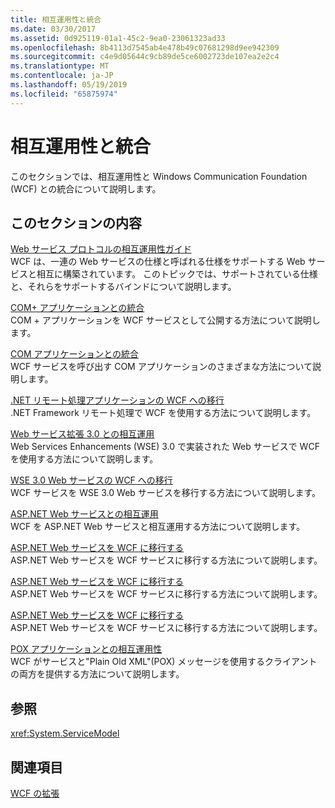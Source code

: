 ```yaml
---
title: 相互運用性と統合
ms.date: 03/30/2017
ms.assetid: 0d925119-01a1-45c2-9ea0-23061323ad33
ms.openlocfilehash: 8b4113d7545ab4e478b49c07681298d9ee942309
ms.sourcegitcommit: c4e9d05644c9cb89de5ce6002723de107ea2e2c4
ms.translationtype: MT
ms.contentlocale: ja-JP
ms.lasthandoff: 05/19/2019
ms.locfileid: "65875974"
---
```

# <a name="interoperability-and-integration"></a>相互運用性と統合
このセクションでは、相互運用性と Windows Communication Foundation (WCF) との統合について説明します。  
  
## <a name="in-this-section"></a>このセクションの内容  
 [Web サービス プロトコルの相互運用性ガイド](../../../../docs/framework/wcf/feature-details/web-services-protocols-interoperability-guide.md)  
 WCF は、一連の Web サービスの仕様と呼ばれる仕様をサポートする Web サービスと相互に構築されています。 このトピックでは、サポートされている仕様と、それらをサポートするバインドについて説明します。  
  
 [COM+ アプリケーションとの統合](../../../../docs/framework/wcf/feature-details/integrating-with-com-plus-applications.md)  
 COM + アプリケーションを WCF サービスとして公開する方法について説明します。  
  
 [COM アプリケーションとの統合](../../../../docs/framework/wcf/feature-details/integrating-with-com-applications.md)  
 WCF サービスを呼び出す COM アプリケーションのさまざまな方法について説明します。  
  
 [.NET リモート処理アプリケーションの WCF への移行](../../../../docs/framework/wcf/feature-details/migrating-net-remoting-applications-to-wcf.md)  
 .NET Framework リモート処理で WCF を使用する方法について説明します。  
  
 [Web サービス拡張 3.0 との相互運用](../../../../docs/framework/wcf/feature-details/interoperability-with-web-services-enhancements-3-0.md)  
 Web Services Enhancements (WSE) 3.0 で実装された Web サービスで WCF を使用する方法について説明します。  
  
 [WSE 3.0 Web サービスの WCF への移行](../../../../docs/framework/wcf/feature-details/migrating-wse-3-0-web-services-to-wcf.md)  
 WCF サービスを WSE 3.0 Web サービスを移行する方法について説明します。  
  
 [ASP.NET Web サービスとの相互運用](../../../../docs/framework/wcf/feature-details/interop-with-aspnet-web-services.md)  
 WCF を ASP.NET Web サービスと相互運用する方法について説明します。  
  
 [ASP.NET Web サービスを WCF に移行する](../../../../docs/framework/wcf/feature-details/migrating-aspnet-web-services-to-wcf.md)  
 ASP.NET Web サービスを WCF サービスに移行する方法について説明します。  
  
 [ASP.NET Web サービスを WCF に移行する](../../../../docs/framework/wcf/feature-details/migrating-aspnet-web-services-to-wcf.md)  
 ASP.NET Web サービスを WCF サービスに移行する方法について説明します。  
  
 [ASP.NET Web サービスを WCF に移行する](../../../../docs/framework/wcf/feature-details/migrating-aspnet-web-services-to-wcf.md)  
 ASP.NET Web サービスを WCF サービスに移行する方法について説明します。  
  
 [POX アプリケーションとの相互運用性](../../../../docs/framework/wcf/feature-details/interoperability-with-pox-applications.md)  
 WCF がサービスと"Plain Old XML"(POX) メッセージを使用するクライアントの両方を提供する方法について説明します。  
  
## <a name="reference"></a>参照  
 <xref:System.ServiceModel>  
  
## <a name="related-sections"></a>関連項目  
 [WCF の拡張](../../../../docs/framework/wcf/extending/index.md)
